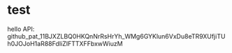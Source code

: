 # test
hello
API:
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
